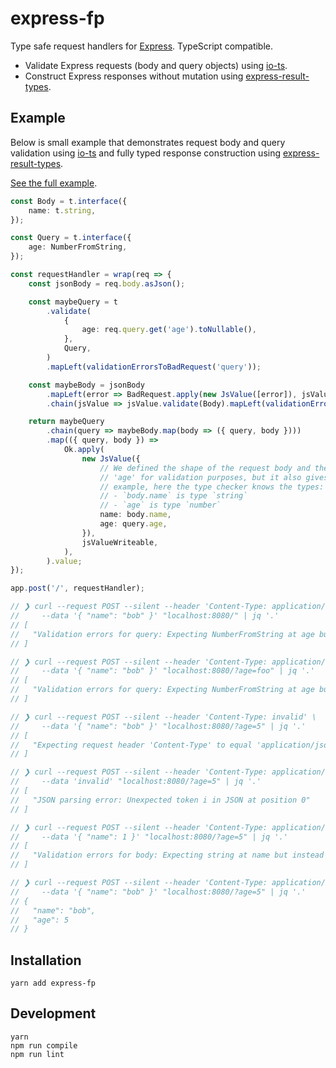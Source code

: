 # express-fp

Type safe request handlers for [Express]. TypeScript compatible.

- Validate Express requests (body and query objects) using [io-ts].
- Construct Express responses without mutation using [express-result-types].

## Example

Below is small example that demonstrates request body and query validation using [io-ts] and fully typed response construction using [express-result-types].

[See the full example](./src/example.ts).

``` ts
const Body = t.interface({
    name: t.string,
});

const Query = t.interface({
    age: NumberFromString,
});

const requestHandler = wrap(req => {
    const jsonBody = req.body.asJson();

    const maybeQuery = t
        .validate(
            {
                age: req.query.get('age').toNullable(),
            },
            Query,
        )
        .mapLeft(validationErrorsToBadRequest('query'));

    const maybeBody = jsonBody
        .mapLeft(error => BadRequest.apply(new JsValue([error]), jsValueWriteable))
        .chain(jsValue => jsValue.validate(Body).mapLeft(validationErrorsToBadRequest('body')));

    return maybeQuery
        .chain(query => maybeBody.map(body => ({ query, body })))
        .map(({ query, body }) =>
            Ok.apply(
                new JsValue({
                    // We defined the shape of the request body and the request query parameter
                    // 'age' for validation purposes, but it also gives us static types! For
                    // example, here the type checker knows the types:
                    // - `body.name` is type `string`
                    // - `age` is type `number`
                    name: body.name,
                    age: query.age,
                }),
                jsValueWriteable,
            ),
        ).value;
});

app.post('/', requestHandler);

// ❯ curl --request POST --silent --header 'Content-Type: application/json' \
//     --data '{ "name": "bob" }' "localhost:8080/" | jq '.'
// [
//   "Validation errors for query: Expecting NumberFromString at age but instead got: null."
// ]

// ❯ curl --request POST --silent --header 'Content-Type: application/json' \
//     --data '{ "name": "bob" }' "localhost:8080/?age=foo" | jq '.'
// [
//   "Validation errors for query: Expecting NumberFromString at age but instead got: \"foo\"."
// ]

// ❯ curl --request POST --silent --header 'Content-Type: invalid' \
//     --data '{ "name": "bob" }' "localhost:8080/?age=5" | jq '.'
// [
//   "Expecting request header 'Content-Type' to equal 'application/json', but instead got 'invalid'."
// ]

// ❯ curl --request POST --silent --header 'Content-Type: application/json' \
//     --data 'invalid' "localhost:8080/?age=5" | jq '.'
// [
//   "JSON parsing error: Unexpected token i in JSON at position 0"
// ]

// ❯ curl --request POST --silent --header 'Content-Type: application/json' \
//     --data '{ "name": 1 }' "localhost:8080/?age=5" | jq '.'
// [
//   "Validation errors for body: Expecting string at name but instead got: 1."
// ]

// ❯ curl --request POST --silent --header 'Content-Type: application/json' \
//     --data '{ "name": "bob" }' "localhost:8080/?age=5" | jq '.'
// {
//   "name": "bob",
//   "age": 5
// }
```

## Installation

```
yarn add express-fp
```

## Development

```
yarn
npm run compile
npm run lint
```

[io-ts]: https://github.com/gcanti/io-ts
[fp-ts]: https://github.com/gcanti/fp-ts
[express-result-types]: https://github.com/OliverJAsh/express-result-types
[Express]: https://expressjs.com/

